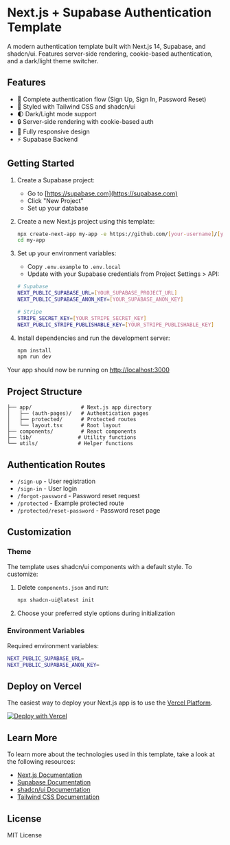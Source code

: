 # Next.js + Supabase Authentication Template

A modern authentication template built with Next.js 14, Supabase, and shadcn/ui. Features server-side rendering, cookie-based authentication, and a dark/light theme switcher.

## Features

-   🔐 Complete authentication flow (Sign Up, Sign In, Password Reset)
-   🎨 Styled with Tailwind CSS and shadcn/ui
-   🌓 Dark/Light mode support
-   🔒 Server-side rendering with cookie-based auth
-   📱 Fully responsive design
-   ⚡ Supabase Backend

## Getting Started

1. Create a Supabase project:

    - Go to [https://supabase.com](https://supabase.com)
    - Click "New Project"
    - Set up your database

2. Create a new Next.js project using this template:

    ```bash
    npx create-next-app my-app -e https://github.com/[your-username]/[your-repo-name]
    cd my-app
    ```

3. Set up your environment variables:

    - Copy `.env.example` to `.env.local`
    - Update with your Supabase credentials from Project Settings > API:

    ```bash
    # Supabase
    NEXT_PUBLIC_SUPABASE_URL=[YOUR_SUPABASE_PROJECT_URL]
    NEXT_PUBLIC_SUPABASE_ANON_KEY=[YOUR_SUPABASE_ANON_KEY]

    # Stripe
    STRIPE_SECRET_KEY=[YOUR_STRIPE_SECRET_KEY]
    NEXT_PUBLIC_STRIPE_PUBLISHABLE_KEY=[YOUR_STRIPE_PUBLISHABLE_KEY]
    ```

4. Install dependencies and run the development server:
    ```bash
    npm install
    npm run dev
    ```

Your app should now be running on [http://localhost:3000](http://localhost:3000)

## Project Structure

```
├── app/                # Next.js app directory
│   ├── (auth-pages)/   # Authentication pages
│   ├── protected/      # Protected routes
│   └── layout.tsx      # Root layout
├── components/         # React components
├── lib/               # Utility functions
└── utils/             # Helper functions
```

## Authentication Routes

-   `/sign-up` - User registration
-   `/sign-in` - User login
-   `/forgot-password` - Password reset request
-   `/protected` - Example protected route
-   `/protected/reset-password` - Password reset page

## Customization

### Theme

The template uses shadcn/ui components with a default style. To customize:

1. Delete `components.json` and run:

    ```bash
    npx shadcn-ui@latest init
    ```

2. Choose your preferred style options during initialization

### Environment Variables

Required environment variables:

```bash
NEXT_PUBLIC_SUPABASE_URL=
NEXT_PUBLIC_SUPABASE_ANON_KEY=
```

## Deploy on Vercel

The easiest way to deploy your Next.js app is to use the [Vercel Platform](https://vercel.com/new).

[![Deploy with Vercel](https://vercel.com/button)](https://vercel.com/new/clone?repository-url=https://github.com/[your-username]/[your-repo-name])

## Learn More

To learn more about the technologies used in this template, take a look at the following resources:

-   [Next.js Documentation](https://nextjs.org/docs)
-   [Supabase Documentation](https://supabase.com/docs)
-   [shadcn/ui Documentation](https://ui.shadcn.com)
-   [Tailwind CSS Documentation](https://tailwindcss.com/docs)

## License

MIT License
